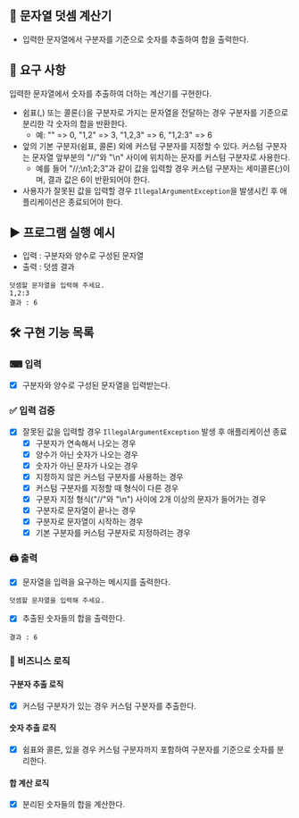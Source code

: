 🧮 문자열 덧셈 계산기
---  
+ 입력한 문자열에서 구분자를 기준으로 숫자를 추출하여 합을 출력한다.

🔎 요구 사항
---  
입력한 문자열에서 숫자를 추출하여 더하는 계산기를 구현한다.
- 쉼표(,) 또는 콜론(:)을 구분자로 가지는 문자열을 전달하는 경우 구분자를 기준으로 분리한 각 숫자의 합을 반환한다.
    - 예: "" => 0, "1,2" => 3, "1,2,3" => 6, "1,2:3" => 6
- 앞의 기본 구분자(쉼표, 콜론) 외에 커스텀 구분자를 지정할 수 있다. 커스텀 구분자는 문자열 앞부분의 "//"와 "\n" 사이에 위치하는 문자를 커스텀 구분자로 사용한다.
    - 예를 들어 "//;\n1;2;3"과 같이 값을 입력할 경우 커스텀 구분자는 세미콜론(;)이며, 결과 값은 6이 반환되어야 한다.
- 사용자가 잘못된 값을 입력할 경우 `IllegalArgumentException`을 발생시킨 후 애플리케이션은 종료되어야 한다.

▶ 프로그램 실행 예시
---  
+ 입력 : 구분자와 양수로 구성된 문자열
+ 출력 : 덧셈 결과

```  
덧셈할 문자열을 입력해 주세요.  
1,2:3  
결과 : 6
```  
  
🛠 구현 기능 목록  
---  
### ⌨ 입력  
+ [x] 구분자와 양수로 구성된 문자열을 입력받는다.  
### ✅ 입력 검증  
+ [x] 잘못된 값을 입력할 경우 `IllegalArgumentException` 발생 후 애플리케이션 종료  
  + [x] 구분자가 연속해서 나오는 경우  
  + [x] 양수가 아닌 숫자가 나오는 경우
  + [x] 숫자가 아닌 문자가 나오는 경우
  + [x] 지정하지 않은 커스텀 구분자를 사용하는 경우  
  + [x] 커스텀 구분자를 지정할 때 형식이 다른 경우
  + [x] 구분자 지정 형식("//"와 "\n") 사이에 2개 이상의 문자가 들어가는 경우  
  + [x] 구분자로 문자열이 끝나는 경우
  + [x] 구분자로 문자열이 시작하는 경우
  + [x] 기본 구분자를 커스텀 구분자로 지정하려는 경우
  
### 🖨 출력  
+ [x] 문자열을 입력을 요구하는 메시지를 출력한다.  
```  
덧셈할 문자열을 입력해 주세요.
```  
  
+ [x] 추출된 숫자들의 합을 출력한다.  
```  
결과 : 6
```

### 📝 비즈니스 로직
#### 구분자 추출 로직
+ [x] 커스텀 구분자가 있는 경우 커스텀 구분자를 추출한다.
#### 숫자 추출 로직
+ [x] 쉼표와 콜른, 있을 경우 커스텀 구분자까지 포함하여 구분자를 기준으로 숫자를 분리한다.
#### 합 계산 로직
+ [x] 분리된 숫자들의 합을 계산한다.
